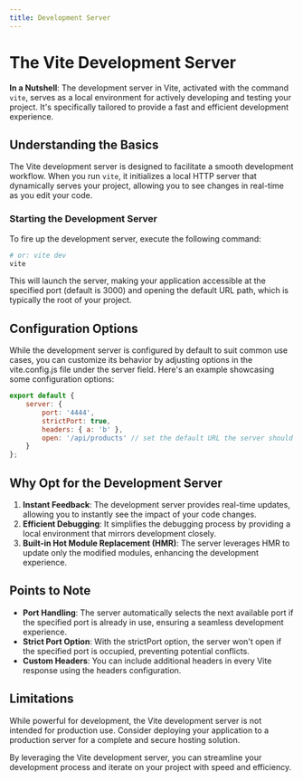 ```yaml
---
title: Development Server
---
```


# The Vite Development Server

**In a Nutshell**: The development server in Vite, activated with the command `vite`, serves as a local environment for actively developing and testing your project. It's specifically tailored to provide a fast and efficient development experience.

## Understanding the Basics

The Vite development server is designed to facilitate a smooth development workflow. When you run `vite`, it initializes a local HTTP server that dynamically serves your project, allowing you to see changes in real-time as you edit your code.

### Starting the Development Server

To fire up the development server, execute the following command:

```bash
# or: vite dev
vite
```

This will launch the server, making your application accessible at the specified port (default is 3000) and opening the default URL path, which is typically the root of your project.

## Configuration Options

While the development server is configured by default to suit common use cases, you can customize its behavior by adjusting options in the vite.config.js file under the server field. Here's an example showcasing some configuration options:

```js
export default {
	server: {
		port: '4444',
		strictPort: true,
		headers: { a: 'b' },
		open: '/api/products' // set the default URL the server should open with
	}
};
```

## Why Opt for the Development Server

1. **Instant Feedback**: The development server provides real-time updates, allowing you to instantly see the impact of your code changes.
2. **Efficient Debugging**: It simplifies the debugging process by providing a local environment that mirrors development closely.
3. **Built-in Hot Module Replacement (HMR)**: The server leverages HMR to update only the modified modules, enhancing the development experience.

## Points to Note

- **Port Handling**: The server automatically selects the next available port if the specified port is already in use, ensuring a seamless development experience.
- **Strict Port Option**: With the strictPort option, the server won't open if the specified port is occupied, preventing potential conflicts.
- **Custom Headers**: You can include additional headers in every Vite response using the headers configuration.

## Limitations

While powerful for development, the Vite development server is not intended for production use. Consider deploying your application to a production server for a complete and secure hosting solution.

By leveraging the Vite development server, you can streamline your development process and iterate on your project with speed and efficiency.
